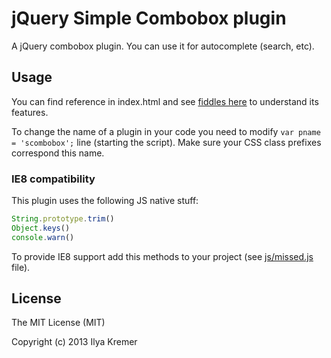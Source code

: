 jQuery Simple Combobox plugin
=============================

A jQuery combobox plugin. You can use it for autocomplete (search, etc).

Usage
-----

You can find reference in index.html and see [fiddles here](http://jsfiddle.net/user/ivkremer/fiddles/ "JSFiddle") to understand its features.

To change the name of a plugin in your code you need to modify ```var pname = 'scombobox';``` line (starting the script). Make sure your CSS class prefixes correspond this name.

### IE8 compatibility ###

This plugin uses the following JS native stuff:

```JavaScript
String.prototype.trim()
Object.keys()
console.warn()
```

To provide IE8 support add this methods to your project (see [js/missed.js](https://github.com/ivkremer/jquery-simple-combobox/blob/master/js/missed.js) file).

License
-------

The MIT License (MIT)

Copyright (c) 2013 Ilya Kremer
